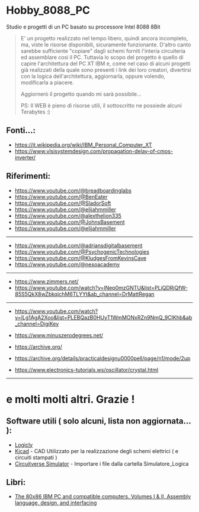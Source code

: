# Hobby_8088_PC
Studio e progetti di un PC basato su processore Intel 8088 8Bit

> E' un progetto realizzato nel tempo libero, quindi ancora incompleto, ma, viste le risorse disponibili, sicuramente funzionante.
> D'altro canto sarebbe sufficiente "copiare" dagli schemi forniti l'interia circuiteria ed assemblare cosi il PC. Tuttavia lo scopo
> del progetto è quello di capire l'architettura del PC XT IBM e, come nel caso di alcuni progetti già realizzati della quale sono
> presenti i link dei loro creatori, divertirsi con la logica dell'architettura, aggiornarla, oppure volendo, modificarla a piacere.
>
> Aggiornerò il progetto quando mi sarà possibile...
>
> PS: Il WEB è pieno di risorse utili, il sottoscritto ne possiede alcuni Terabytes :)

## Fonti...:
-  https://it.wikipedia.org/wiki/IBM_Personal_Computer_XT
-  https://www.vlsisystemdesign.com/propagation-delay-of-cmos-inverter/

## Riferimenti:
-  https://www.youtube.com/@breadboardinglabs
-  https://www.youtube.com/@BenEater
-  https://www.youtube.com/@SladorSoft
-  https://www.youtube.com/@elijahmmiller
-  https://www.youtube.com/@alexthelion335
-  https://www.youtube.com/@JohnsBasement
-  https://www.youtube.com/@elijahmmiller
-  ---
  
-  https://www.youtube.com/@adriansdigitalbasement
-  https://www.youtube.com/@PsychogenicTechnologies
-  https://www.youtube.com/@KludgesFromKevinsCave
-  https://www.youtube.com/@nesoacademy
-  ---

-  https://www.zimmers.net/
-  https://www.youtube.com/watch?v=lNep0mzGNTU&list=PLjQDRjQfW-85S5QkX8wZbkqichM6TLYYt&ab_channel=DrMattRegan
-  ---

-  https://www.youtube.com/watch?v=lLg1AgA2Xoo&list=PLEBQazB0HUyT1WmMONxRZn9NmQ_9CIKhb&ab_channel=DigiKey

-  https://www.minuszerodegrees.net/

-  https://archive.org/
-  https://archive.org/details/practicaldesignu0000pell/page/n1/mode/2up

-  https://www.electronics-tutorials.ws/oscillator/crystal.html
-  ---
#  e molti molti altri. Grazie !
  
## Software utili ( solo alcuni, lista non aggiornata... ):

- [Logicly](https://logic.ly/demo/)
- [Kicad](https://www.kicad.org/) - CAD Utilizzato per la realizzazione degli schemi elettrici ( e circuiti stampati )
- [Circuitverse Simulator](https://circuitverse.org/simulator) - Importare i file dalla cartella Simulatore_Logica

## Libri:

- [The 80x86 IBM PC and compatible computers. Volumes I & II, Assembly language, design, and interfacing](https://archive.org/details/80x86ibmpccompat0001mazi/page/n1/mode/2up)
